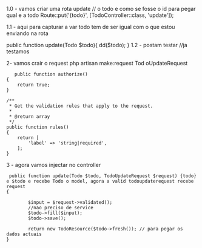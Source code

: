 1.0 - vamos criar uma rota update
// o todo e como se fosse o id para pegar qual e a todo
 Route::put('{todo}', [TodoController::class, 'update']);

1.1 - aqui para capturar a var todo tem de ser igual com o que estou enviando na rota

 public function update(Todo $todo){
        dd($todo);
    }
1.2 - postam testar
//ja testamos

2- vamos crair o request
    php artisan make:request Tod
oUpdateRequest

       public function authorize()
    {
        return true;
    }

    /**
     * Get the validation rules that apply to the request.
     *
     * @return array
     */
    public function rules()
    {
        return [
            'label' => 'string|required',
        ];
    }
3 - agora vamos injectar no controller

     public function update(Todo $todo, TodoUpdateRequest $request) {todo} e $todo e recebe Todo o model, agora a valid todoupdaterequest recebe request
    {

            $input = $request->validated();
            //nao preciso de service
            $todo->fill($input);
            $todo->save();

            return new TodoResource($todo->fresh()); // para pegar os dados actuais
    }
